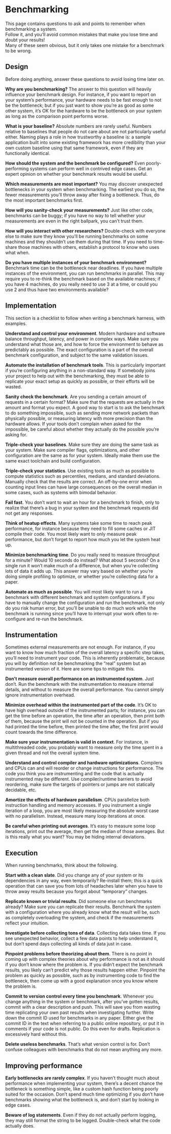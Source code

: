 # Benchmarking

This page contains questions to ask and points to remember when benchmarking a system.  
Follow it, and you’ll avoid common mistakes that make you lose time and doubt your results!  
Many of these seem obvious, but it only takes one mistake for a benchmark to be wrong. 

## Design 

Before doing anything, answer these questions to avoid losing time later on. 

**Why are you benchmarking?** The answer to this question will heavily influence your benchmark design. For instance, if you want to report on your system’s performance, your hardware needs to be fast enough to not be the bottleneck; but if you just want to show you’re as good as some other system, it’s OK for the hardware to be the bottleneck on your system as long as the comparison point performs worse.

**What is your baseline?** Absolute numbers are rarely useful. Numbers relative to baselines that people do not care about are not particularly useful either. Naming plays a role in how trustworthy a baseline is: a sample application built into some existing framework has more credibility than your own custom baseline using that same framework, even if they are functionally identical.

**How should the system and the benchmark be configured?** Even poorly-performing systems can perform well in contrived edge cases. Get an expert opinion on whether your benchmark results would be useful.

**Which measurements are most important?** You may discover unexpected bottlenecks in your system when benchmarking. The earliest you do so, the fewer measurements you’ll throw away after fixing a bottleneck. Thus, do the most important benchmarks first.

**How will you sanity-check your measurements?** Just like other code, benchmarks can be buggy; if you have no way to tell whether your measurements are even in the right ballpark, you can’t trust them.

**How will you interact with other researchers?** Double-check with everyone else to make sure they know you’ll be running benchmarks on some machines and they shouldn’t use them during that time. If you need to time-share those machines with others, establish a protocol to know who uses what when.

**Do you have multiple instances of your benchmark environment?** Benchmark time can be the bottleneck near deadlines. If you have multiple instances of the environment, you can run benchmarks in parallel. This may require you to re-think the benchmark based on the available machines; if you have 4 machines, do you really need to use 3 at a time, or could you use 2 and thus have two environments available?

## Implementation

This section is a checklist to follow when writing a benchmark harness, with examples.

**Understand and control your environment**. Modern hardware and software balance throughput, latency, and power in complex ways. Make sure you understand what those are, and how to force the environment to behave as predictably as possible. The exact configuration is a part of the overall benchmark configuration, and subject to the same validation issues.

**Automate the installation of benchmark tools**. This is particularly important if you’re configuring anything in a non-standard way. If somebody joins your project to help out with the benchmarking, they must be able to replicate your exact setup as quickly as possible, or their efforts will be wasted.

**Sanity check the benchmark**. Are you sending a certain amount of requests in a certain format? Make sure that the requests are actually in the amount and format you expect. A good way to start is to ask the benchmark to do something impossible, such as sending more network packets than physically possible, or measuring latency with more precision than the hardware allows. If your tools don’t complain when asked for the impossible, be careful about whether they actually do the possible you’re asking for.

**Triple-check your baselines**. Make sure they are doing the same task as your system. Make sure compiler flags, optimizations, and other configuration are the same as for your system. Ideally make them use the same exact toolchain and build configuration.

**Triple-check your statistics**. Use existing tools as much as possible to compute statistics such as percentiles, medians, and standard deviations. Manually check that the results are correct. An off-by-one error when counting input lines can have large consequences on the overall median in some cases, such as systems with bimodal behavior.

**Fail fast**. You don’t want to wait an hour for a benchmark to finish, only to realize that there’s a bug in your system and the benchmark requests did not get any responses.

**Think of heatup effects**. Many systems take some time to reach peak performance, for instance because they need to fill some caches or JIT compile their code. You most likely want to only measure peak performance, but don’t forget to report how much you let the system heat up.

**Minimize benchmarking time**. Do you really need to measure throughput for a minute? Would 10 seconds do instead? What about 5 seconds? On a single run it won’t make much of a difference, but when you’re collecting lots of data it adds up. This answer may vary based on whether you’re doing simple profiling to optimize, or whether you’re collecting data for a paper.

**Automate as much as possible**. You will most likely want to run a benchmark with different benchmark and system configurations. If you have to manually change the configuration and run the benchmark, not only do you risk human error, but you’ll be unable to do much work while the benchmark is running since you’ll have to interrupt your work often to re-configure and re-run the benchmark.

## Instrumentation

Sometimes external measurements are not enough. For instance, if you want to know how much fraction of the overall latency a specific step takes, you’ll need to instrument your code. This is inherently problematic, because you will by definition not be benchmarking the “real” system but an instrumented version of it. Here are some tips to mitigate this.

**Don’t measure overall performance on an instrumented system**. Just don’t. Run the benchmark with the instrumentation to measure internal details, and without to measure the overall performance. You cannot simply ignore instrumentation overhead.

**Minimize overhead within the instrumented part of the code**. It’s OK to have high overhead outside of the instrumented parts; for instance, you can get the time before an operation, the time after an operation, then print both of them, because the print will not be counted in the operation. But if you had printed the time before, then printed the time after, the first print would count towards the time difference.

**Make sure your instrumentation is valid in context**. For instance, in multithreaded code, you probably want to measure only the time spent in a given thread and not the overall system time.

**Understand and control compiler and hardware optimizations**. Compilers and CPUs can and will reorder or change instructions for performance. The code you think you are instrumenting and the code that is actually instrumented may be different. Use compiler/runtime barriers to avoid reordering, make sure the targets of pointers or jumps are not statically decidable, etc.

**Amortize the effects of hardware parallelism**. CPUs parallelize both instruction handling and memory accesses. If you instrument a single iteration of a loop, you are most likely measuring the absolute worst case with no parallelism. Instead, measure many loop iterations at once.

**Be careful when printing out averages**. It’s easy to measure some loop iterations, print out the average, then get the median of those averages. But is this really what you want? You may be hiding internal deviations.

## Execution

When running benchmarks, think about the following.

**Start with a clean slate**. Did you change any of your system or its dependencies in any way, even temporarily? Re-install them; this is a quick operation that can save you from lots of headaches later when you have to throw away results because you forgot about “temporary” changes.

**Replicate known or trivial results**. Did someone else run benchmarks already? Make sure you can replicate their results. Benchmark the system with a configuration where you already know what the result will be, such as completely overloading the system, and check if the measurements reflect your intuition.

**Investigate before collecting tons of data**. Collecting data takes time. If you see unexpected behavior, collect a few data points to help understand it, but don’t spend days collecting all kinds of data just in case.

**Pinpoint problems before theorizing about them**. There is no point in coming up with complex theories about why performance is not as it should if you don’t know where the problem is. If you didn’t expect the benchmark results, you likely can’t predict why those results happen either. Pinpoint the problem as quickly as possible, such as by instrumenting code to find the bottleneck, then come up with a good explanation once you know where the problem is.

**Commit to version control every time you benchmark**. Whenever you change anything in the system or benchmark, after you’ve gotten results, commit with a clear description and push. This will save you from wasting time replicating your own past results when investigating further. Write down the commit ID used for benchmarks in any paper. Either give the commit ID in the text when referring to a public online repository, or put it in comments if your code is not public. Do this even for drafts. Replication is excessively hard without this.

**Delete useless benchmarks**. That’s what version control is for. Don’t confuse colleagues with benchmarks that do not mean anything any more.

## Improving performance

**Early bottlenecks are rarely complex**. If you haven’t thought much about performance when implementing your system, there’s a decent chance the bottleneck is something simple, like a custom hash function being poorly suited for the occasion. Don’t spend much time optimizing if you don’t have benchmarks showing what the bottleneck is, and don’t start by looking in edge cases.

**Beware of log statements**. Even if they do not actually perform logging, they may still format the string to be logged. Double-check what the code actually does.

